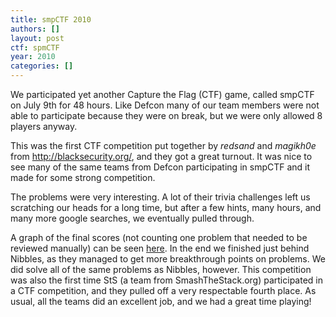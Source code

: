 ```yaml
---
title: smpCTF 2010
authors: []
layout: post
ctf: spmCTF
year: 2010
categories: []
---
```

We participated yet another Capture the Flag (CTF) game, called smpCTF  on July 9th for 48 hours. Like Defcon many of our team members were not able to participate because they were on break, but we were only allowed 8 players anyway.

This was the first CTF competition put together by <em>redsand</em> and <em>magikh0e</em> from http://blacksecurity.org/, and they got a great turnout. It was nice to see many of the same teams from Defcon participating in smpCTF and it made for some strong competition.

The problems were very interesting. A lot of their trivia challenges left us scratching our heads for a long time, but after a few hints, many hours, and many more google searches, we eventually pulled through.

A graph of the final scores (not counting one problem that needed to be reviewed manually) can be seen [here](http://ctf2010.smpctf.com/2010graph.html). In the end we finished just behind Nibbles, as they managed to get more breakthrough points on problems. We did solve all of the same problems as Nibbles, however. This competition was also the first time StS (a team from SmashTheStack.org) participated in a CTF competition, and they pulled off a very respectable fourth place. As usual, all the teams did an excellent job, and we had a great time playing!